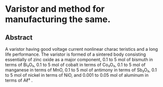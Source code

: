 # Varistor and method for manufacturing the same.

## Abstract
A varistor having good voltage current nonlinear charac teristics and a long life performance. The varistor is formed of a sintered body consisting essentially of zinc oxide as a major component, 0.1 to 5 mol of bismuth in terms of Bi₂O₃, 0.1 to 5 mol of cobalt in terms of Co₂O₃, 0.1 to 5 mol of manganese in terms of MnO, 0.1 to 5 mol of antimony in terms of Sb₂O₃, 0.1 to 5 mol of nickel in terms of NiO, and 0.001 to 0.05 mol of aluminum in terms of Aℓ³ .